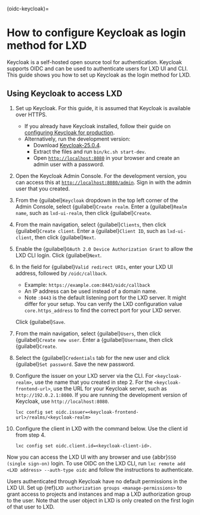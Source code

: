 (oidc-keycloak)=
# How to configure Keycloak as login method for LXD

Keycloak is a self-hosted open source tool for authentication. Keycloak supports OIDC and can be used to authenticate users for LXD UI and CLI. This guide shows you how to set up Keycloak as the login method for LXD.

## Using Keycloak to access LXD

1. Set up Keycloak. For this guide, it is assumed that Keycloak is available over HTTPS.
   - If you already have Keycloak installed, follow their guide on [configuring Keycloak for production](https://www.keycloak.org/server/configuration-production).
   - Alternatively, run the development version:
      - Download [Keycloak-25.0.4](https://github.com/keycloak/keycloak/releases/download/25.0.4/keycloak-25.0.4.zip).
      - Extract the files and run `bin/kc.sh start-dev`.
      - Open [`http://localhost:8080`](http://localhost:8080) in your browser and create an admin user with a password.

1. Open the Keycloak Admin Console. For the development version, you can access this at [`http://localhost:8080/admin`](http://localhost:8080/admin). Sign in with the admin user that you created.

1. From the {guilabel}`Keycloak` dropdown in the top left corner of the Admin Console, select {guilabel}`Create realm`. Enter a {guilabel}`Realm name`, such as `lxd-ui-realm`, then click {guilabel}`Create`.

1. From the main navigation, select {guilabel}`Clients`, then click {guilabel}`Create client`. Enter a {guilabel}`Client ID`, such as `lxd-ui-client`, then click {guilabel}`Next`.

1. Enable the {guilabel}`OAuth 2.0 Device Authorization Grant` to allow the LXD CLI login. Click {guilabel}`Next`.

1. In the field for {guilabel}`Valid redirect URIs`, enter your LXD UI address, followed by `/oidc/callback`.
   - Example: `https://example.com:8443/oidc/callback`
   - An IP address can be used instead of a domain name.
   - Note `:8443` is the default listening port for the LXD server. It might differ for your setup. You can verify the LXD configuration value `core.https_address` to find the correct port for your LXD server.

   Click {guilabel}`Save`.

1. From the main navigation, select {guilabel}`Users`, then click {guilabel}`Create new user`. Enter a {guilabel}`Username`, then click {guilabel}`Create`.

1. Select the {guilabel}`Credentials` tab for the new user and click {guilabel}`Set password`. Save the new password.

1. Configure the issuer on your LXD server via the CLI. For `<keycloak-realm>`, use the name that you created in step 2. For the `<keycloak-frontend-url>`, use the URL for your Keycloak server, such as `http://192.0.2.1:8080`. If you are running the development version of Keycloak, use `http://localhost:8080`.

       lxc config set oidc.issuer=<keycloak-frontend-url>/realms/<keycloak-realm>

1. Configure the client in LXD with the command below. Use the client id from step 4.

       lxc config set oidc.client.id=<keycloak-client-id>.

Now you can access the LXD UI with any browser and use {abbr}`SSO (single sign-on)` login. To use OIDC on the LXD CLI, run `lxc remote add <LXD address> --auth-type oidc` and follow the instructions to authenticate.

Users authenticated through Keycloak have no default permissions in the LXD UI. Set up {ref}`LXD authorization groups <manage-permissions>` to grant access to projects and instances and map a LXD authorization group to the user. Note that the user object in LXD is only created on the first login of that user to LXD.
